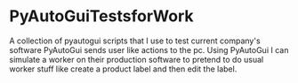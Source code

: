# PyAutoGuiTestsforWork
A collection of pyautogui scripts that I use to test current company's software
PyAutoGui sends user like actions to the pc. Using PyAutoGui I can simulate a worker on their production software to pretend to do usual worker stuff like create a product label and then edit the label.
